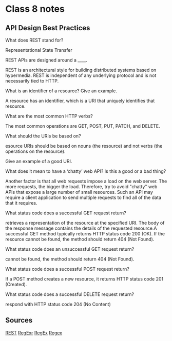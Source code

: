 # Class 8 notes

## API Design Best Practices
What does REST stand for?

Representational State Transfer

REST APIs are designed around a ____.

REST is an architectural style for building distributed systems based on hypermedia. REST is independent of any underlying protocol and is not necessarily tied to HTTP. 

What is an identifier of a resource? Give an example.

A resource has an identifier, which is a URI that uniquely identifies that resource.

What are the most common HTTP verbs?

The most common operations are GET, POST, PUT, PATCH, and DELETE.

What should the URIs be based on?

esource URIs should be based on nouns (the resource) and not verbs (the operations on the resource).

Give an example of a good URI.



What does it mean to have a ‘chatty’ web API? Is this a good or a bad thing?

Another factor is that all web requests impose a load on the web server. The more requests, the bigger the load. Therefore, try to avoid "chatty" web APIs that expose a large number of small resources. Such an API may require a client application to send multiple requests to find all of the data that it requires.

What status code does a successful GET request return?

retrieves a representation of the resource at the specified URI. The body of the response message contains the details of the requested resource.A successful GET method typically returns HTTP status code 200 (OK). If the resource cannot be found, the method should return 404 (Not Found).

What status code does an unsuccessful GET request return?

cannot be found, the method should return 404 (Not Found).

What status code does a successful POST request return?

If a POST method creates a new resource, it returns HTTP status code 201 (Created).

What status code does a successful DELETE request return?

respond with HTTP status code 204 (No Content)

## Sources

[REST](https://learn.microsoft.com/en-us/azure/architecture/best-practices/api-design)
[RegExr](https://regexr.com/)
[RegEx](https://medium.com/factory-mind/regex-tutorial-a-simple-cheatsheet-by-examples-649dc1c3f285)
[Regex](https://regex101.com/)

